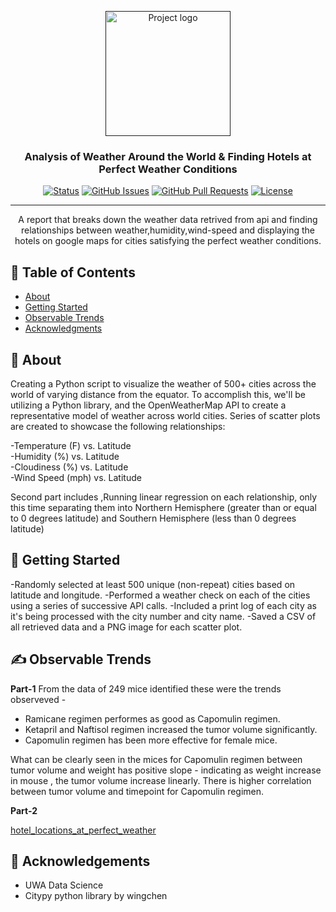 <p align="center">
  <a href="" rel="noopener">
 <img width=200px height=200px src="https://i.imgur.com/6wj0hh6.jpg" alt="Project logo"></a>
</p>

<h3 align="center">Analysis of Weather Around the World & Finding Hotels at Perfect Weather Conditions</h3>

<div align="center">

[![Status](https://img.shields.io/badge/status-active-success.svg)]()
[![GitHub Issues](https://img.shields.io/github/issues/kylelobo/The-Documentation-Compendium.svg)](https://github.com/kylelobo/The-Documentation-Compendium/issues)
[![GitHub Pull Requests](https://img.shields.io/github/issues-pr/kylelobo/The-Documentation-Compendium.svg)](https://github.com/kylelobo/The-Documentation-Compendium/pulls)
[![License](https://img.shields.io/badge/license-MIT-blue.svg)](/LICENSE)

</div>

---

<p align="center">  A report that breaks down the weather data retrived from api and finding relationships between weather,humidity,wind-speed and displaying the hotels on google maps for cities satisfying the perfect weather conditions.
    <br> 
</p>

## 📝 Table of Contents

- [About](#about)
- [Getting Started](#getting_started)
- [Observable Trends](#trends)
- [Acknowledgments](#acknowledgement)

## 🧐 About <a name = "about"></a>
Creating a Python script to visualize the weather of 500+ cities across the world of varying distance from the equator. To accomplish this, we'll be utilizing a  Python library, and the OpenWeatherMap API to create a representative model of weather across world cities.
Series of scatter plots are created to showcase the following relationships:
</br>

-Temperature (F) vs. Latitude</br>
-Humidity (%) vs. Latitude</br>
-Cloudiness (%) vs. Latitude</br>
-Wind Speed (mph) vs. Latitude</br>


Second part includes ,Running linear regression on each relationship, only this time separating them into Northern Hemisphere (greater than or equal to 0 degrees latitude) and Southern Hemisphere (less than 0 degrees latitude)

## 🏁 Getting Started <a name = "getting_started"></a>

-Randomly selected at least 500 unique (non-repeat) cities based on latitude and longitude.
-Performed a weather check on each of the cities using a series of successive API calls.
-Included a print log of each city as it's being processed with the city number and city name.
-Saved a CSV of all retrieved data and a PNG image for each scatter plot.


## ✍️ Observable Trends <a name = "trends"></a>
<b>Part-1</b>
From the data of 249 mice identified these were the trends observeved -
- Ramicane regimen performes as good as Capomulin regimen.
- Ketapril and Naftisol regimen increased the  tumor volume significantly.
- Capomulin regimen has been more effective for female mice.

What can be clearly seen in the  mices for Capomulin regimen between tumor volume and weight has positive slope - indicating as weight increase in mouse , the tumor volume increase linearly. There is higher correlation between tumor volume and timepoint for Capomulin regimen.

<b>Part-2</b>

<a href="//imgur.com/a/BCv4QSB">hotel_locations_at_perfect_weather</a>

## 🎉 Acknowledgements <a name = "acknowledgement"></a>
- UWA Data Science</br>
- Citypy python library by wingchen</br>
